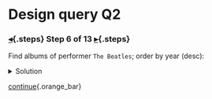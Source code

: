 <div class="top">

# Design query Q2
### [◂](command:katapod.loadPage?step5){.steps} Step 6 of 13 [▸](command:katapod.loadPage?step7){.steps}
</div>

Find albums of performer `The Beatles`; order by year (desc):

<details>
  <summary>Solution</summary>

```
SELECT * 
FROM albums_by_performer 
WHERE performer = 'The Beatles';
```

</details>

[continue](command:katapod.loadPage?step7){.orange_bar}